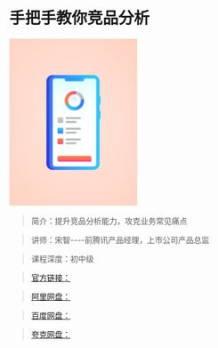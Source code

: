 # 手把手教你竞品分析

![img](../../assets/74a8cf0600e14f0fa4270846bcdc7c59.png)

> 简介：提升竞品分析能力，攻克业务常见痛点

> 讲师：宋智----前腾讯产品经理，上市公司产品总监

> 课程深度：初中级

> [官方链接：]()

> [阿里网盘：]()

> [百度网盘：]()

> [夸克网盘：]()
